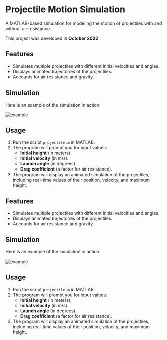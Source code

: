 # Projectile Motion Simulation

A MATLAB-based simulation for modeling the motion of projectiles with and without air resistance.

This project was developed in **October 2022**

## Features

- Simulates multiple projectiles with different initial velocities and angles.
- Displays animated trajectories of the projectiles.
- Accounts for air resistance and gravity.

## Simulation

Here is an example of the simulation in action:

![example](https://github.com/user-attachments/assets/c6215ecd-b380-42aa-8d8a-d7d4ce94b372)

## Usage

1. Run the script `projectile.m` in MATLAB.
2. The program will prompt you for input values:
   - **Initial height** (in meters).
   - **Initial velocity** (in m/s).
   - **Launch angle** (in degrees).
   - **Drag coefficient** (a factor for air resistance).
3. The program will display an animated simulation of the projectiles, including real-time values of their position, velocity, and maximum height.



## Features

- Simulates multiple projectiles with different initial velocities and angles.
- Displays animated trajectories of the projectiles.
- Accounts for air resistance and gravity.

## Simulation

Here is an example of the simulation in action:

![example](https://github.com/user-attachments/assets/c6215ecd-b380-42aa-8d8a-d7d4ce94b372)

## Usage

1. Run the script `projectile.m` in MATLAB.
2. The program will prompt you for input values:
   - **Initial height** (in meters).
   - **Initial velocity** (in m/s).
   - **Launch angle** (in degrees).
   - **Drag coefficient** (a factor for air resistance).
3. The program will display an animated simulation of the projectiles, including real-time values of their position, velocity, and maximum height.

